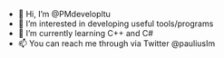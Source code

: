- 👋 Hi, I’m @PMdevelopltu
- 👀 I’m interested in developing useful tools/programs
- 🌱 I’m currently learning C++ and C#
- 📫 You can reach me through via Twitter @pauliusIm

<!---
PMdevelopltu/PMdevelopltu is a ✨ special ✨ repository because its `README.md` (this file) appears on your GitHub profile.
You can click the Preview link to take a look at your changes.
--->
